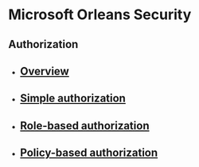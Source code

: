 # Microsoft Orleans Security

## Authorization

- ## [Overview](orleans-authorization/overview.md)
- ## [Simple authorization](orleans-authorization/simple-authorization.md)
- ## [Role-based authorization](orleans-authorization/role-based-authorization.md)
- ## [Policy-based authorization](orleans-authorization/policy-based-authorization.md)